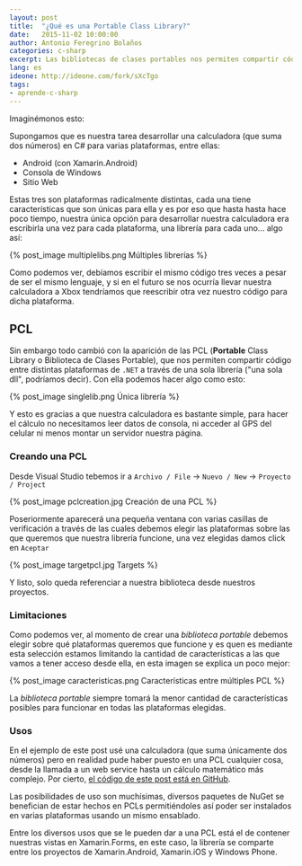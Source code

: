 ```yaml
---
layout: post
title:  "¿Qué es una Portable Class Library?"
date:   2015-11-02 10:00:00
author: Antonio Feregrino Bolaños
categories: c-sharp
excerpt: Las bibliotecas de clases portables nos permiten compartir código entre distintas plataformas de .NET
lang: es
ideone: http://ideone.com/fork/sXcTgo
tags:
- aprende-c-sharp
---  
```

Imaginémonos esto:  

Supongamos que es nuestra tarea desarrollar una calculadora (que suma dos números) en C# para varias plataformas, entre ellas:
  
- Android (con Xamarin.Android) 
- Consola de Windows  
- Sitio Web  

Estas tres son plataformas radicalmente distintas, cada una tiene características que son únicas para ella y es por eso que hasta hasta hace poco tiempo, nuestra única opción para desarrollar nuestra calculadora era escribirla una vez para cada plataforma, una librería para cada uno... algo así:  

{% post_image multiplelibs.png Múltiples librerías %}  
  
Como podemos ver, debíamos escribir el mismo código tres veces a pesar de ser el mismo lenguaje, y si en el futuro se nos ocurría llevar nuestra calculadora a Xbox tendríamos que reescribir otra vez nuestro código para dicha plataforma.  
  
## PCL  
Sin embargo todo cambió con la aparición de las PCL (**Portable** Class Library o Biblioteca de Clases Portable), que nos permiten compartir código entre distintas plataformas de `.NET` a través de una sola librería ("una sola dll", podríamos decir). Con ella podemos hacer algo como esto:

{% post_image singlelib.png Única librería %}

Y esto es gracias a que nuestra calculadora es bastante simple, para hacer el cálculo no necesitamos leer datos de consola, ni acceder al GPS del celular ni menos montar un servidor nuestra página.  

### Creando una PCL  
Desde Visual Studio tebemos ir a `Archivo / File` &#8594; `Nuevo / New` &#8594; `Proyecto / Project`

{% post_image pclcreation.jpg Creación de una PCL %}

Poseriormente aparecerá una pequeña ventana con varias casillas de verificación a través de las cuales debemos elegir las plataformas sobre las que queremos que nuestra librería funcione, una vez elegidas damos click en <code class="button">Aceptar</code> 

{% post_image targetpcl.jpg Targets %}

Y listo, solo queda referenciar a nuestra biblioteca desde nuestros proyectos. 


### Limitaciones  
Como podemos ver, al momento de crear una *biblioteca portable* debemos elegir sobre qué plataformas queremos que funcione y es quen es mediante esta selección estamos limitando la cantidad de características a las que vamos a tener acceso desde ella, en esta imagen se explica un poco mejor:

{% post_image caracteristicas.png Características entre múltiples PCL %}
  
La *biblioteca portable* siempre tomará la menor cantidad de características posibles para funcionar en todas las plataformas elegidas.

### Usos  
En el ejemplo de este post usé una calculadora (que suma únicamente dos números) pero en realidad pude haber puesto en una PCL cualquier cosa, desde la llamada a un web service hasta un cálculo matemático más complejo. Por cierto, <a href="" target="_blank">el código de este post está en GitHub</a>.

Las posibilidades de uso son muchísimas, diversos paquetes de NuGet se benefician de estar hechos en PCLs permitiéndoles así poder ser instalados en varias plataformas usando un mismo ensablado.  

Entre los diversos usos que se le pueden dar a una PCL está el de contener nuestras vistas en Xamarin.Forms, en este caso, la librería se comparte entre los proyectos de Xamarin.Android, Xamarin.iOS y Windows Phone.